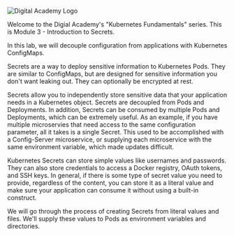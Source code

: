 ![Digital Academy Logo](/sylus/courses/kubernetes-fundamentals-2/module-3/assets/digital-academy-logo.png)

Welcome to the Digial Academy's "Kubernetes Fundamentals" series. This is Module 3 - Introduction to Secrets.

In this lab, we will decouple configuration from applications with Kubernetes ConfigMaps.

Secrets are a way to deploy sensitive information to Kubernetes Pods. They are similar to ConfigMaps, but are designed for sensitive information you don't want leaking out. They can optionally be encrypted at rest.

Secrets allow you to independently store sensitive data that your application needs in a Kubernetes object. Secrets are decoupled from Pods and Deployments. In addition, Secrets can be consumed by multiple Pods and Deployments, which can be extremely useful. As an example, if you have multiple microservies that need access to the same configuration parameter, all it takes is a single Secret. This used to be accomplished with a Config-Server microservice, or supplying each microservice with the same environment variable, which made updates difficult.

Kubernetes Secrets can store simple values like usernames and passwords. They can also store credentials to access a Docker registry, OAuth tokens, and SSH keys. In general, if there is some type of secret value you need to provide, regardless of the content, you can store it as a literal value and make sure your application can consume it without using a built-in construct.

We will go through the process of creating Secrets from literal values and files. We'll supply these values to Pods as environment variables and directories.
